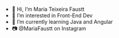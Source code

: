 - 👋 Hi, I’m Maria Teixeira Faustt       
- 👀 I’m interested in Front-End Dev 
- 🌱 I’m currently learning Java and Angular
- 📷 @MariaFaustt on Instagram   

<!---
MariaLTN/MariaLTN is a ✨ special ✨ repository because its `README.md` (this file) appears on your GitHub profile.
You can click the Preview link to take a look at your changes.
--->
